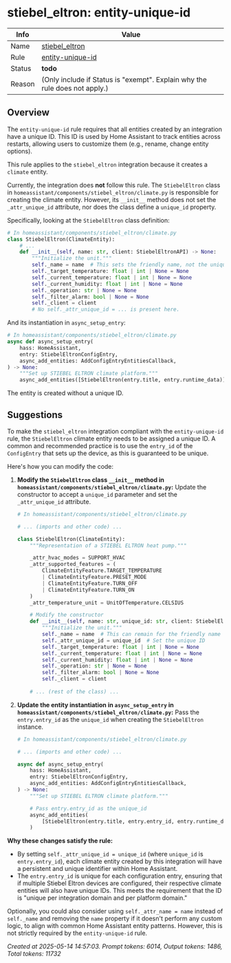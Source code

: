 # stiebel_eltron: entity-unique-id

| Info   | Value                                                                    |
|--------|--------------------------------------------------------------------------|
| Name   | [stiebel_eltron](https://www.home-assistant.io/integrations/stiebel_eltron/) |
| Rule   | [entity-unique-id](https://developers.home-assistant.io/docs/core/integration-quality-scale/rules/entity-unique-id)                                                     |
| Status | **todo**                                                                 |
| Reason | (Only include if Status is "exempt". Explain why the rule does not apply.) |

## Overview

The `entity-unique-id` rule requires that all entities created by an integration have a unique ID. This ID is used by Home Assistant to track entities across restarts, allowing users to customize them (e.g., rename, change entity options).

This rule applies to the `stiebel_eltron` integration because it creates a `climate` entity.

Currently, the integration does **not** follow this rule. The `StiebelEltron` class in `homeassistant/components/stiebel_eltron/climate.py` is responsible for creating the climate entity. However, its `__init__` method does not set the `_attr_unique_id` attribute, nor does the class define a `unique_id` property.

Specifically, looking at the `StiebelEltron` class definition:
```python
# In homeassistant/components/stiebel_eltron/climate.py
class StiebelEltron(ClimateEntity):
    # ...
    def __init__(self, name: str, client: StiebelEltronAPI) -> None:
        """Initialize the unit."""
        self._name = name  # This sets the friendly name, not the unique ID
        self._target_temperature: float | int | None = None
        self._current_temperature: float | int | None = None
        self._current_humidity: float | int | None = None
        self._operation: str | None = None
        self._filter_alarm: bool | None = None
        self._client = client
        # No self._attr_unique_id = ... is present here.
```
And its instantiation in `async_setup_entry`:
```python
# In homeassistant/components/stiebel_eltron/climate.py
async def async_setup_entry(
    hass: HomeAssistant,
    entry: StiebelEltronConfigEntry,
    async_add_entities: AddConfigEntryEntitiesCallback,
) -> None:
    """Set up STIEBEL ELTRON climate platform."""
    async_add_entities([StiebelEltron(entry.title, entry.runtime_data)], True)
```
The entity is created without a unique ID.

## Suggestions

To make the `stiebel_eltron` integration compliant with the `entity-unique-id` rule, the `StiebelEltron` climate entity needs to be assigned a unique ID. A common and recommended practice is to use the `entry_id` of the `ConfigEntry` that sets up the device, as this is guaranteed to be unique.

Here's how you can modify the code:

1.  **Modify the `StiebelEltron` class `__init__` method in `homeassistant/components/stiebel_eltron/climate.py`:**
    Update the constructor to accept a `unique_id` parameter and set the `_attr_unique_id` attribute.

    ```python
    # In homeassistant/components/stiebel_eltron/climate.py

    # ... (imports and other code) ...

    class StiebelEltron(ClimateEntity):
        """Representation of a STIEBEL ELTRON heat pump."""

        _attr_hvac_modes = SUPPORT_HVAC
        _attr_supported_features = (
            ClimateEntityFeature.TARGET_TEMPERATURE
            | ClimateEntityFeature.PRESET_MODE
            | ClimateEntityFeature.TURN_OFF
            | ClimateEntityFeature.TURN_ON
        )
        _attr_temperature_unit = UnitOfTemperature.CELSIUS

        # Modify the constructor
        def __init__(self, name: str, unique_id: str, client: StiebelEltronAPI) -> None:
            """Initialize the unit."""
            self._name = name  # This can remain for the friendly name
            self._attr_unique_id = unique_id  # Set the unique ID
            self._target_temperature: float | int | None = None
            self._current_temperature: float | int | None = None
            self._current_humidity: float | int | None = None
            self._operation: str | None = None
            self._filter_alarm: bool | None = None
            self._client = client
        
        # ... (rest of the class) ...
    ```

2.  **Update the entity instantiation in `async_setup_entry` in `homeassistant/components/stiebel_eltron/climate.py`:**
    Pass the `entry.entry_id` as the `unique_id` when creating the `StiebelEltron` instance.

    ```python
    # In homeassistant/components/stiebel_eltron/climate.py

    # ... (imports and other code) ...

    async def async_setup_entry(
        hass: HomeAssistant,
        entry: StiebelEltronConfigEntry,
        async_add_entities: AddConfigEntryEntitiesCallback,
    ) -> None:
        """Set up STIEBEL ELTRON climate platform."""

        # Pass entry.entry_id as the unique_id
        async_add_entities(
            [StiebelEltron(entry.title, entry.entry_id, entry.runtime_data)], True
        )
    ```

**Why these changes satisfy the rule:**
*   By setting `self._attr_unique_id = unique_id` (where `unique_id` is `entry.entry_id`), each climate entity created by this integration will have a persistent and unique identifier within Home Assistant.
*   The `entry.entry_id` is unique for each configuration entry, ensuring that if multiple Stiebel Eltron devices are configured, their respective climate entities will also have unique IDs. This meets the requirement that the ID is "unique per integration domain and per platform domain."

Optionally, you could also consider using `self._attr_name = name` instead of `self._name` and removing the `name` property if it doesn't perform any custom logic, to align with common Home Assistant entity patterns. However, this is not strictly required by the `entity-unique-id` rule.

_Created at 2025-05-14 14:57:03. Prompt tokens: 6014, Output tokens: 1486, Total tokens: 11732_
